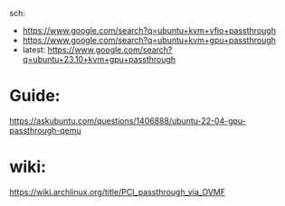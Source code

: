 sch:
- https://www.google.com/search?q=ubuntu+kvm+vfio+passthrough
- https://www.google.com/search?q=ubuntu+kvm+gpu+passthrough
- latest: https://www.google.com/search?q=ubuntu+23.10+kvm+gpu+passthrough

# Guide:
https://askubuntu.com/questions/1406888/ubuntu-22-04-gpu-passthrough-qemu

# wiki:
https://wiki.archlinux.org/title/PCI_passthrough_via_OVMF
